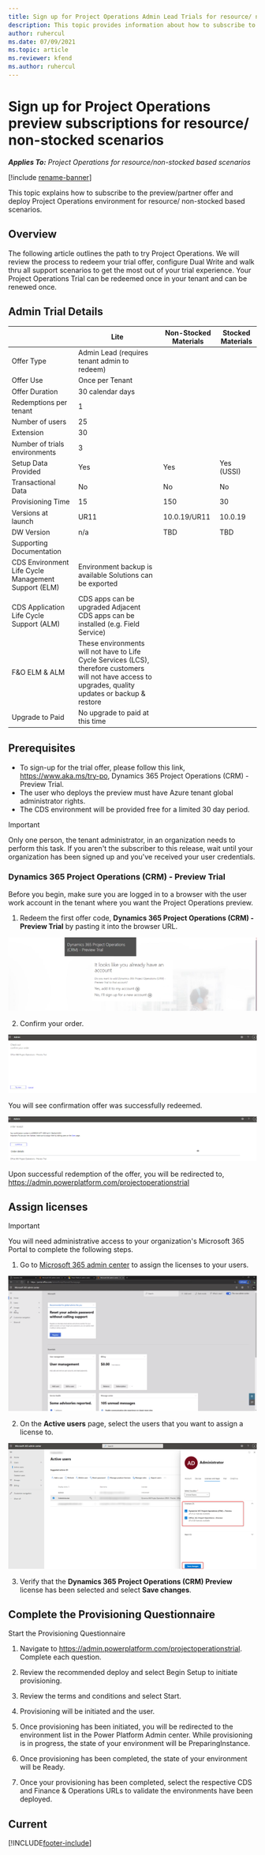```yaml
---
title: Sign up for Project Operations Admin Lead Trials for resource/ non-stocked scenarios
description: This topic provides information about how to subscribe to and deploy Project Operations for resouce/non-stocked based scenarios.
author: ruhercul
ms.date: 07/09/2021
ms.topic: article
ms.reviewer: kfend 
ms.author: ruhercul
---
```


# Sign up for Project Operations preview subscriptions for resource/ non-stocked scenarios

_**Applies To:** Project Operations for resource/non-stocked based scenarios_

[!include [rename-banner](~/includes/cc-data-platform-banner.md)]

This topic explains how to subscribe to the preview/partner offer and deploy Project Operations environment for resource/ non-stocked based scenarios.

## Overview
The following article outlines the path to try Project Operations.    We will review the process to redeem your trial offer, configure Dual Write and walk thru all support scenarios to get the most out of your trial experience.   Your Project Operations Trial can be redeemed once in your tenant and can be renewed once.    

## Admin Trial Details
|                                                     | **Lite**                                                                                                                                                 | **Non-Stocked Materials** | **Stocked Materials** |
|-----------------------------------------------------|----------------------------------------------------------------------------------------------------------------------------------------------------------|---------------------------|-----------------------|
| Offer Type                                          | Admin Lead (requires tenant admin to redeem)                                                                                                             |                           |                       |
| Offer Use                                           | Once per Tenant                                                                                                                                          |                           |                       |
| Offer Duration                                      | 30 calendar days                                                                                                                                         |                           |                       |
| Redemptions per tenant                              | 1                                                                                                                                                        |                           |                       |
| Number of users                                     | 25                                                                                                                                                       |                           |                       |
| Extension                                           | 30                                                                                                                                                       |                           |                       |
| Number of trials environments                       | 3                                                                                                                                                        |                           |                       |
| Setup Data Provided                                 | Yes                                                                                                                                                      | Yes                       | Yes (USSI)            |
| Transactional Data                                  | No                                                                                                                                                       | No                        | No                    |
| Provisioning Time                                   | 15                                                                                                                                                       | 150                       | 30                    |
| Versions at launch                                  | UR11                                                                                                                                                     | 10.0.19/UR11              | 10.0.19               |
| DW Version                                          | n/a                                                                                                                                                      | TBD                       | TBD                   |
| Supporting Documentation                            |                                                                                                                                                          |                           |                       |
| CDS Environment Life Cycle Management Support (ELM) | Environment backup is available Solutions can be exported                                                                                                |                           |                       |
| CDS Application Life Cycle Support (ALM)            | CDS apps can be upgraded Adjacent CDS apps can be installed (e.g. Field Service)                                                                         |                           |                       |
| F&O ELM & ALM                                       | These environments will not have to Life Cycle Services (LCS), therefore customers will not have access to upgrades, quality updates or backup & restore |                           |                       |
| Upgrade to Paid                                     | No upgrade to paid at this time                                                                                                                          |                           |                       |



## Prerequisites

- To sign-up for the trial offer, please follow this link, https://www.aka.ms/try-po, Dynamics 365 Project Operations (CRM) - Preview Trial.
- The user who deploys the preview must have Azure tenant global administrator rights.
- The CDS environment will be provided free for a limited 30 day period.


> [!IMPORTANT]
> Only one person, the tenant administrator, in an organization needs to perform this task. If you aren't the subscriber to this release, wait until your organization has been signed up and you've received your user credentials.

### Dynamics 365 Project Operations (CRM) - Preview Trial 

Before you begin, make sure you are logged in to a browser with the user work account in the tenant where you want the Project Operations preview.

1. Redeem the first offer code, **Dynamics 365 Project Operations (CRM) - Preview Trial** by pasting it into the browser URL.

![Redeem Offer](./media/16RedeemFirstOfferNew.png)

2. Confirm your order.

![Confirm the order](./media/17ConfirmOrderNew.png)

You will see confirmation offer was successfully redeemed.

![Confirmation](./media/18OrderConfirmationNew.png)

Upon successful redemption of the offer, you will be redirected to, https://admin.powerplatform.com/projectoperationstrial

## Assign licenses

> [!IMPORTANT]
> You will need administrative access to your organization's Microsoft 365 Portal to complete the following steps.

1. Go to [Microsoft 365 admin center](https://portal.office.com/) to assign the licenses to your users.

![Admin center home page](./media/14AdminPortal.png)

2. On the **Active users** page, select the users that you want to assign a license to.

![Assign Licenses](./media/15AssignLicenses.png)

3. Verify that the **Dynamics 365 Project Operations (CRM) Preview**  license has been selected and select **Save changes**.

## Complete the Provisioning Questionnaire

Start the Provisioning Questionnaire
1.	Navigate to https://admin.powerplatform.com/projectoperationstrial.  Complete each question.
 
2.	Review the recommended deploy and select Begin Setup to initiate provisioning.
 
3.	Review the terms and conditions and select Start.
 
4.	Provisioning will be initiated and the user. 
 
5.	Once provisioning has been initiated, you will be redirected to the environment list in the Power Platform Admin center. While provisioning is in progress, the state of your environment will be PreparingInstance.
 
6.	Once provisioning has been completed, the state of your environment will be Ready.
 
7.	Once your provisioning has been completed, select the respective CDS and Finance & Operations URLs to validate the environments have been deployed.

## Current 


[!INCLUDE[footer-include](../includes/footer-banner.md)]
